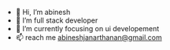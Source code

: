 - 👋 Hi, I’m abinesh
- 👀 I’m full stack developer
- 🌱 I’m currently focusing on ui developement
- 📫 reach me abineshjanarthanan@gmail.com

<!---
abineshabi82/abineshabi82 is a ✨ special ✨ repository because its `README.md` (this file) appears on your GitHub profile.
You can click the Preview link to take a look at your changes.
--->
